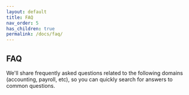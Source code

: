 ```yaml
---
layout: default
title: FAQ
nav_order: 5
has_children: true
permalink: /docs/faq/
---
```


## FAQ

We'll share frequently asked questions related to the following domains (accounting, payroll, etc), so you can quickly search for answers to common questions.